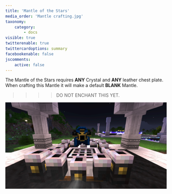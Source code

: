 ```yaml
---
title: 'Mantle of the Stars'
media_order: 'Mantle crafting.jpg'
taxonomy:
    category:
        - docs
visible: true
twitterenable: true
twittercardoptions: summary
facebookenable: false
jscomments:
    active: false
---
```


The Mantle of the Stars requires **ANY** Crystal and **ANY** leather chest plate. When crafting this Mantle it will make a default **BLANK** Mantle. 

>>>> DO NOT ENCHANT THIS YET.

![Mantle Cratting](Mantle%20crafting.jpg)
